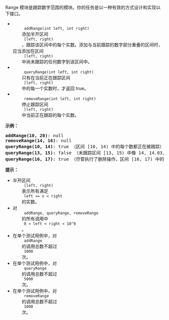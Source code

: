 <html>
 <body>
  <p>
   Range 模块是跟踪数字范围的模块。你的任务是以一种有效的方式设计和实现以下接口。
  </p>
  <ul>
   <li>
    <code>
     addRange(int left, int right)
    </code>
    添加半开区间
    <code>
     [left, right)
    </code>
    ，跟踪该区间中的每个实数。添加与当前跟踪的数字部分重叠的区间时，应当添加在区间
    <code>
     [left, right)
    </code>
    中尚未跟踪的任何数字到该区间中。
   </li>
   <li>
    <code>
     queryRange(int left, int right)
    </code>
    只有在当前正在跟踪区间
    <code>
     [left, right)
    </code>
    中的每一个实数时，才返回 true。
   </li>
   <li>
    <code>
     removeRange(int left, int right)
    </code>
    停止跟踪区间
    <code>
     [left, right)
    </code>
    中当前正在跟踪的每个实数。
   </li>
  </ul>
  <p>
  </p>
  <p>
   <strong>
    示例：
   </strong>
  </p>
  <pre><strong>addRange(10, 20)</strong>: null
<strong>removeRange(14, 16)</strong>: null
<strong>queryRange(10, 14)</strong>: true （区间 [10, 14) 中的每个数都正在被跟踪）
<strong>queryRange(13, 15)</strong>: false （未跟踪区间 [13, 15) 中像 14, 14.03, 14.17 这样的数字）
<strong>queryRange(16, 17)</strong>: true （尽管执行了删除操作，区间 [16, 17) 中的数字 16 仍然会被跟踪）
</pre>
  <p>
  </p>
  <p>
   <strong>
    提示：
   </strong>
  </p>
  <ul>
   <li>
    半开区间
    <code>
     [left, right)
    </code>
    表示所有满足
    <code>
     left &lt;= x &lt; right
    </code>
    的实数。
   </li>
   <li>
    对
    <code>
     addRange, queryRange, removeRange
    </code>
    的所有调用中
    <code>
     0 &lt; left &lt; right &lt; 10^9
    </code>
    。
   </li>
   <li>
    在单个测试用例中，对
    <code>
     addRange
    </code>
    的调用总数不超过
    <code>
     1000
    </code>
    次。
   </li>
   <li>
    在单个测试用例中，对
    <code>
     queryRange
    </code>
    的调用总数不超过
    <code>
     5000
    </code>
    次。
   </li>
   <li>
    在单个测试用例中，对
    <code>
     removeRange
    </code>
    的调用总数不超过
    <code>
     1000
    </code>
    次。
   </li>
  </ul>
  <p>
  </p>
 </body>
</html>